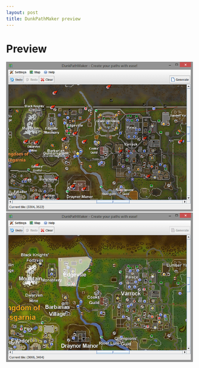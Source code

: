 ```yaml
---
layout: post
title: DunkPathMaker preview
---
```


Preview
===================
![DunkPathMaker Preview Recent](images/dunkpathmaker-preview-recent.png)
![DunkPathMaker Preview Old School](images/dunkpathmaker-preview-old_school.png)